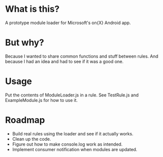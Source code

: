 What is this?
=============

A prototype module loader for Microsoft's on{X} Android app.

But why?
========

Because I wanted to share common functions and stuff between rules. And because I had an idea and had to see if it was a good one.

Usage
=====

Put the contents of ModuleLoader.js in a rule. See TestRule.js and ExampleModule.js for how to use it.

Roadmap
=======

* Build real rules using the loader and see if it actually works.
* Clean up the code.
* Figure out how to make console.log work as intended.
* Implement consumer notification when modules are updated.